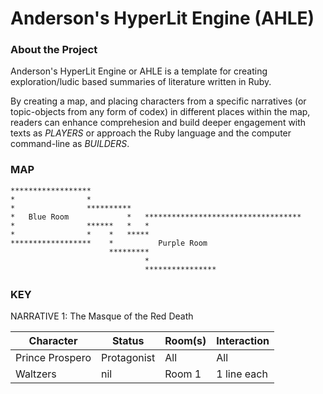 # Anderson's HyperLit Engine (AHLE) 

### About the Project

Anderson's HyperLit Engine or AHLE is a template for creating
exploration/ludic based summaries of literature written in Ruby. 

By creating a map, and placing characters from a specific narratives
(or topic-objects from any form of codex) in different places within 
the map, readers can enhance comprehesion and build deeper engagement
with texts as *PLAYERS* or approach the Ruby language and the computer
command-line as *BUILDERS*.

### MAP

```
******************
*                *
*                **********  
*   Blue Room             *   ***********************************
*                ******   *   *
*                *    *   *****
******************    *          Purple Room
                      *********
                              *
                              ****************
```
### KEY

NARRATIVE 1: The Masque of the Red Death

| Character       | Status      | Room(s)     | Interaction |
| --------------- | ----------- | ----------- | ----------- |
| Prince Prospero | Protagonist | All         | All         |
| Waltzers        | nil         | Room 1      | 1 line each |
